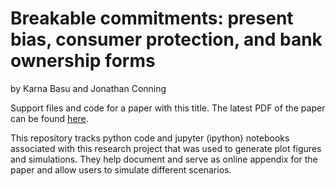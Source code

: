 # Breakable commitments: present bias, consumer protection, and bank ownership forms
by Karna Basu and Jonathan Conning

Support files and code for a paper with this title. The latest PDF of the paper can be found [here](https://goog.gl/2h4YUb).

This repository tracks python code and jupyter (ipython) notebooks associated with this research project that was used to generate plot figures and simulations.  They help document and serve as online appendix for the paper and allow users to simulate different scenarios. 
